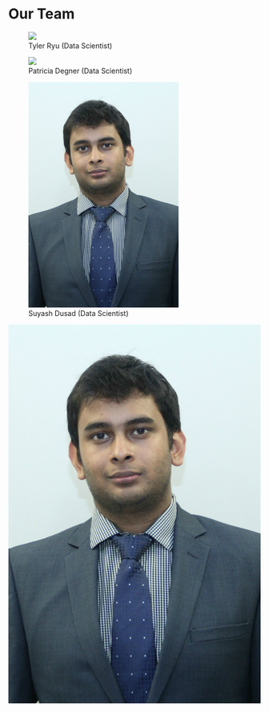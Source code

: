 # Our Team

<figure>
  <img src="img/tyler.png" width="300" />
  <figcaption>Tyler Ryu (Data Scientist)</figcaption>
</figure>

<figure>
  <img src="img/patti.png" width="300" />
  <figcaption>Patricia Degner (Data Scientist)</figcaption>
</figure>

<figure>
  <img src="img/suyash.jpg" width="300" />
  <figcaption>Suyash Dusad (Data Scientist)</figcaption>
</figure>

![Suyash](img/suyash.jpg "Suyash Dusad (Data Scientist)")